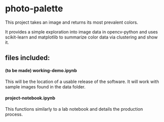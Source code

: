 # photo-palette



This project takes an image and returns its most prevalent colors.

It provides a simple exploration into image data in opencv-python and uses scikit-learn and matplotlib to summarize color data via clustering and show it.

## files included:

#### (to be made) working-demo.ipynb

This will be the location of a usable release of the software. It will work with sample images found in the data folder.

#### project-notebook.ipynb

This functions similarly to a lab notebook and details the production process.

